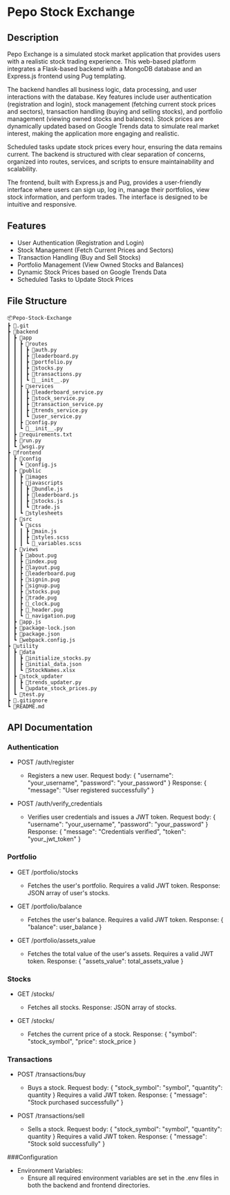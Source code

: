 # Pepo Stock Exchange

## Description

Pepo Exchange is a simulated stock market application that provides users with a realistic stock trading experience. This web-based platform integrates a Flask-based backend with a MongoDB database and an Express.js frontend using Pug templating.

The backend handles all business logic, data processing, and user interactions with the database. Key features include user authentication (registration and login), stock management (fetching current stock prices and sectors), transaction handling (buying and selling stocks), and portfolio management (viewing owned stocks and balances). Stock prices are dynamically updated based on Google Trends data to simulate real market interest, making the application more engaging and realistic.

Scheduled tasks update stock prices every hour, ensuring the data remains current. The backend is structured with clear separation of concerns, organized into routes, services, and scripts to ensure maintainability and scalability.

The frontend, built with Express.js and Pug, provides a user-friendly interface where users can sign up, log in, manage their portfolios, view stock information, and perform trades. The interface is designed to be intuitive and responsive.

## Features

- User Authentication (Registration and Login)
- Stock Management (Fetch Current Prices and Sectors)
- Transaction Handling (Buy and Sell Stocks)
- Portfolio Management (View Owned Stocks and Balances)
- Dynamic Stock Prices based on Google Trends Data
- Scheduled Tasks to Update Stock Prices

## File Structure

```
📦Pepo-Stock-Exchange
┣ 📂.git
┣ 📂backend
┃ ┣ 📂app
┃ ┃ ┣ 📂routes
┃ ┃ ┃ ┣ 📜auth.py
┃ ┃ ┃ ┣ 📜leaderboard.py
┃ ┃ ┃ ┣ 📜portfolio.py
┃ ┃ ┃ ┣ 📜stocks.py
┃ ┃ ┃ ┣ 📜transactions.py
┃ ┃ ┃ ┗ 📜__init__.py
┃ ┃ ┣ 📂services
┃ ┃ ┃ ┣ 📜leaderboard_service.py
┃ ┃ ┃ ┣ 📜stock_service.py
┃ ┃ ┃ ┣ 📜transaction_service.py
┃ ┃ ┃ ┣ 📜trends_service.py
┃ ┃ ┃ ┗ 📜user_service.py
┃ ┃ ┣ 📜config.py
┃ ┃ ┗ 📜__init__.py
┃ ┣ 📜requirements.txt
┃ ┣ 📜run.py
┃ ┗ 📜wsgi.py
┣ 📂frontend
┃ ┣ 📂config
┃ ┃ ┗ 📜config.js
┃ ┣ 📂public
┃ ┃ ┣ 📂images
┃ ┃ ┣ 📂javascripts
┃ ┃ ┃ ┣ 📜bundle.js
┃ ┃ ┃ ┣ 📜leaderboard.js
┃ ┃ ┃ ┣ 📜stocks.js
┃ ┃ ┃ ┗ 📜trade.js
┃ ┃ ┗ 📂stylesheets
┃ ┣ 📂src
┃ ┃ ┗ 📂scss
┃ ┃ ┃ ┣ 📜main.js
┃ ┃ ┃ ┣ 📜styles.scss
┃ ┃ ┃ ┗ 📜_variables.scss
┃ ┣ 📂views
┃ ┃ ┣ 📜about.pug
┃ ┃ ┣ 📜index.pug
┃ ┃ ┣ 📜layout.pug
┃ ┃ ┣ 📜leaderboard.pug
┃ ┃ ┣ 📜signin.pug
┃ ┃ ┣ 📜signup.pug
┃ ┃ ┣ 📜stocks.pug
┃ ┃ ┣ 📜trade.pug
┃ ┃ ┣ 📜_clock.pug
┃ ┃ ┣ 📜_header.pug
┃ ┃ ┗ 📜_navigation.pug
┃ ┣ 📜app.js
┃ ┣ 📜package-lock.json
┃ ┣ 📜package.json
┃ ┗ 📜webpack.config.js
┣ 📂utility
┃ ┣ 📂data
┃ ┃ ┣ 📜initialize_stocks.py
┃ ┃ ┣ 📜initial_data.json
┃ ┃ ┗ 📜StockNames.xlsx
┃ ┣ 📂stock_updater
┃ ┃ ┣ 📜trends_updater.py
┃ ┃ ┗ 📜update_stock_prices.py
┃ ┗ 📜test.py
┣ 📜.gitignore
┗ 📜README.md
```

## API Documentation
### Authentication

- POST /auth/register
    * Registers a new user.
    Request body: { "username": "your_username", "password": "your_password" }
    Response: { "message": "User registered successfully" }

- POST /auth/verify_credentials
    * Verifies user credentials and issues a JWT token.
    Request body: { "username": "your_username", "password": "your_password" }
    Response: { "message": "Credentials verified", "token": "your_jwt_token" }

### Portfolio

- GET /portfolio/stocks
    * Fetches the user's portfolio.
    Requires a valid JWT token.
    Response: JSON array of user's stocks.

- GET /portfolio/balance
    * Fetches the user's balance.
    Requires a valid JWT token.
    Response: { "balance": user_balance }

- GET /portfolio/assets_value
    * Fetches the total value of the user's assets.
    Requires a valid JWT token.
    Response: { "assets_value": total_assets_value }

### Stocks

- GET /stocks/
    * Fetches all stocks.
    Response: JSON array of stocks.

- GET /stocks/
    * Fetches the current price of a stock.
    Response: { "symbol": "stock_symbol", "price": stock_price }

### Transactions

- POST /transactions/buy
    * Buys a stock.
    Request body: { "stock_symbol": "symbol", "quantity": quantity }
    Requires a valid JWT token.
    Response: { "message": "Stock purchased successfully" }

- POST /transactions/sell
    * Sells a stock.
    Request body: { "stock_symbol": "symbol", "quantity": quantity }
    Requires a valid JWT token.
    Response: { "message": "Stock sold successfully" }

###Configuration

- Environment Variables:
    * Ensure all required environment variables are set in the .env files in both the backend and frontend directories.
